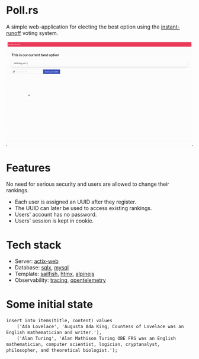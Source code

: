 # Poll.rs

A simple web-application for electing the best option using the [instant-runoff] voting system.

![register and vote example]

[instant-runoff]: https://en.wikipedia.org/wiki/Instant-runoff_voting
[register and vote example]: docs/register_and_vote.gif

# Features

No need for serious security and users are allowed to change their rankings.
+ Each user is assigned an UUID after they register.
+ The UUID can later be used to access existing rankings.
+ Users' account has no password.
+ Users' session is kept in cookie.

# Tech stack

+ Server: [actix-web]
+ Database: [sqlx], [mysql]
+ Template: [sailfish], [htmx], [alpinejs]
+ Observability: [tracing], [opentelemetry]

[actix-web]: https://github.com/actix/actix-web
[mysql]: https://www.mysql.com
[sqlx]: https://github.com/launchbadge/sqlx
[sailfish]: https://github.com/launchbadge/sqlx
[htmx]: https://htmx.org/
[alpinejs]: https://alpinejs.dev/
[tracing]: https://github.com/tokio-rs/tracing
[opentelemetry]: https://github.com/open-telemetry/opentelemetry-rust

# Some initial state

```
insert into items(title, content) values
	('Ada Lovelace', 'Augusta Ada King, Countess of Lovelace was an English mathematician and writer.'),
	('Alan Turing', 'Alan Mathison Turing OBE FRS was an English mathematician, computer scientist, logician, cryptanalyst, philosopher, and theoretical biologist.');
```
